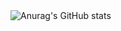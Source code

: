 <img src="https://github-readme-stats.vercel.app/api?username=akira-cn&show_icons=true&hide=stars&count_private=true&theme=vue-light" alt="Anurag's GitHub stats" style="zoom:100%;" align="left"/>
